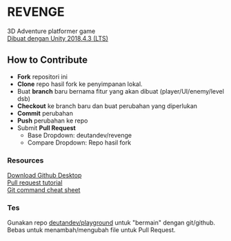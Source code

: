 # REVENGE
3D Adventure platformer game  
[Dibuat dengan Unity 2018.4.3 (LTS)](https://unity3d.com/unity/qa/lts-releases?version=2018.4)

## How to Contribute
- **Fork** repositori ini
- **Clone** repo hasil fork ke penyimpanan lokal.
- Buat **branch** baru bernama fitur yang akan dibuat (player/UI/enemy/level dsb)
- **Checkout** ke branch baru dan buat perubahan yang diperlukan
- **Commit** perubahan
- **Push** perubahan ke repo
- Submit **Pull Request**
    - Base Dropdown: deutandev/revenge
    - Compare Dropdown: Repo hasil fork

### Resources
[Download Github Desktop](https://desktop.github.com/)  
[Pull request tutorial](https://github.com/yangsu/pull-request-tutorial)  
[Git command cheat sheet](https://training.github.com/downloads/id/github-git-cheat-sheet/)

### Tes
Gunakan repo [deutandev/playground](https://github.com/deutandev/playground) untuk "bermain" dengan git/github. Bebas untuk menambah/mengubah file untuk Pull Request.
